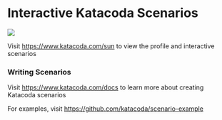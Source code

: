 # Interactive Katacoda Scenarios

[![](http://shields.katacoda.com/katacoda/sun/count.svg)](https://www.katacoda.com/sun "Get your profile on Katacoda.com")

Visit https://www.katacoda.com/sun to view the profile and interactive scenarios

### Writing Scenarios
Visit https://www.katacoda.com/docs to learn more about creating Katacoda scenarios

For examples, visit https://github.com/katacoda/scenario-example
